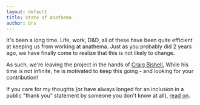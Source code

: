 ```yaml
---
layout: default
title: State of Anathema
author: Urs
---
```

<p>It's been a long time. Life, work, D&amp;D, all of these have been quite efficient at keeping us from working at anathema.
Just as you probably did 2 years ago, we have finally come to realize that this is not likely to change.</p>
<p>As such, we're leaving the project in the hands of <a href="mailto:gribble@clear.net.nz">Craig Bishell.</a> While his time is not infinite, he is motivated to keep this going - and looking for your contribution!</p>
<p>If you care for my thoughts (or have always longed for an inclusion in a public "thank you" statement by someone you don't know at all), 
<a href="http://docs.google.com/View?id=dhph52x2_775gfm36rf9">read on</a>.</p>

